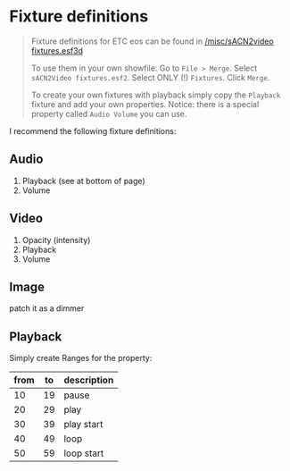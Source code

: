 # Fixture definitions

> Fixture definitions for ETC eos can be found in [/misc/sACN2video fixtures.esf3d](misc/sACN2video_fixtures.esf3d)
>
> To use them in your own showfile: Go to `File > Merge`. Select `sACN2Video fixtures.esf2`. Select ONLY (!) `Fixtures`. Click `Merge`.
>
> To create your own fixtures with playback simply copy the `Playback` fixture and add your own properties. Notice: there is a special property called `Audio Volume` you can use.

I recommend the following fixture definitions:

## Audio

1. Playback (see at bottom of page)
2. Volume

## Video

1. Opacity (intensity)
2. Playback
3. Volume

## Image

patch it as a dimmer

## Playback

Simply create Ranges for the property:

|from| to | description |
|----|----|-------------|
| 10 | 19 | pause       |
| 20 | 29 | play        |
| 30 | 39 | play start  |
| 40 | 49 | loop        |
| 50 | 59 | loop start  |
